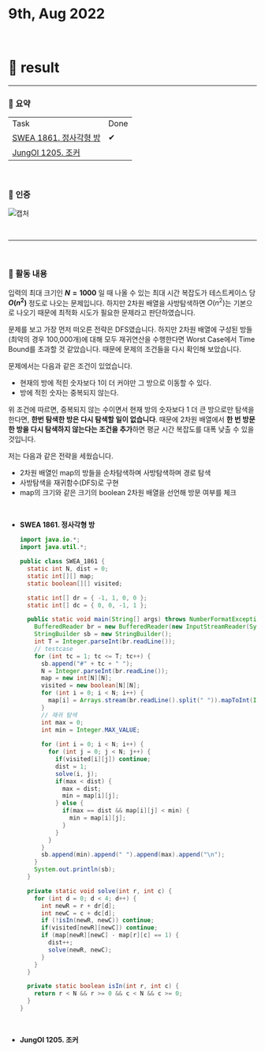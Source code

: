 # 9th, Aug 2022 
<br>

# 🍏 result
---

### 📜 **요약**

<table>
  <tr>
    <td>Task</td>
    <td>Done</td>
  </tr>
    <tr>
      <td><a href = "https://swexpertacademy.com/main/code/problem/problemDetail.do?contestProbId=AV5LtJYKDzsDFAXc">SWEA 1861. 정사각형 방</td>
      <td>✔</td>
    </tr>
    <tr>
      <td><a href = "http://www.jungol.co.kr/bbs/board.php?bo_table=pbank&wr_id=488&sca=99&sfl=wr_hit&stx=1205">JungOl 1205. 조커</td>
      <td></td>
    </tr>
</table>
<br>

### 📸 **인증**
![캡처](https://i.imgur.com/IBkbGGc.png)

<br>

---

<br>

### 📜 **활동 내용**

입력의 최대 크기인 **$N = 1000$** 일 때 나올 수 있는 최대 시간 복잡도가 테스트케이스 당 **$O(n^2)$** 정도로 나오는 문제입니다. 하지만 2차원 배열을 사방탐색하면 $O(n^2)$는 기본으로 나오기 때문에 최적화 시도가 필요한 문제라고 판단하였습니다.

문제를 보고 가장 먼저 떠오른 전략은 DFS였습니다. 하지만 2차원 배열에 구성된 방들(최악의 경우 100,000개)에 대해 모두 재귀연산을 수행한다면 Worst Case에서 Time Bound를 초과할 것 같았습니다. 때문에 문제의 조건들을 다시 확인해 보았습니다.

문제에서는 다음과 같은 조건이 있었습니다. 
 - 현재의 방에 적힌 숫자보다 1이 더 커야만 그 방으로 이동할 수 있다.
 - 방에 적힌 숫자는 중복되지 않는다.

위 조건에 따르면, 중복되지 않는 수이면서 현재 방의 숫자보다 1 더 큰 방으로만 탐색을 한다면, **한번 탐색한 방은 다시 탐색할 일이 없습니다**. 때문에 2차원 배열에서 **한 번 방문한 방을 다시 탐색하지 않는다는 조건을 추가**하면 평균 시간 복잡도를 대폭 낮출 수 있을 것입니다.

저는 다음과 같은 전략을 세웠습니다.
- 2차원 배열인 map의 방들을 순차탐색하며 사방탐색하며 경로 탐색
- 사방탐색을 재귀함수(DFS)로 구현
- map의 크기와 같은 크기의 boolean 2차원 배열을 선언해 방문 여부를 체크
<br>

- **SWEA 1861. 정사각형 방**
  <br>

  ```java
  import java.io.*;
  import java.util.*;

  public class SWEA_1861 {
    static int N, dist = 0;
    static int[][] map;
    static boolean[][] visited;

    static int[] dr = { -1, 1, 0, 0 };
    static int[] dc = { 0, 0, -1, 1 };

    public static void main(String[] args) throws NumberFormatException, IOException {
      BufferedReader br = new BufferedReader(new InputStreamReader(System.in));
      StringBuilder sb = new StringBuilder();
      int T = Integer.parseInt(br.readLine());
      // testcase
      for (int tc = 1; tc <= T; tc++) {
        sb.append("#" + tc + " ");
        N = Integer.parseInt(br.readLine());
        map = new int[N][N];
        visited = new boolean[N][N];
        for (int i = 0; i < N; i++) {
          map[i] = Arrays.stream(br.readLine().split(" ")).mapToInt(Integer::parseInt).toArray();
        }
        // 재귀 탐색
        int max = 0;
        int min = Integer.MAX_VALUE;
      
        for (int i = 0; i < N; i++) {
          for (int j = 0; j < N; j++) {
            if(visited[i][j]) continue;
            dist = 1;
            solve(i, j);
            if(max < dist) {
              max = dist;
              min = map[i][j];
            } else {
              if(max == dist && map[i][j] < min) {
                min = map[i][j];
              }
            }
          }
        }
        sb.append(min).append(" ").append(max).append("\n");
      }
      System.out.println(sb);
    }

    private static void solve(int r, int c) {
      for (int d = 0; d < 4; d++) {
        int newR = r + dr[d];
        int newC = c + dc[d];
        if (!isIn(newR, newC)) continue;
        if(visited[newR][newC]) continue;
        if (map[newR][newC] - map[r][c] == 1) {
          dist++;                            
          solve(newR, newC);
        }
      }
    }

    private static boolean isIn(int r, int c) {
      return r < N && r >= 0 && c < N && c >= 0;
    }
  }
  ```
<br>

- **JungOl 1205. 조커**
  <br>

  ```java

  ```


